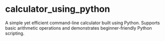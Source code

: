 # calculator_using_python
A simple yet efficient command-line calculator built using Python. Supports basic arithmetic operations and demonstrates beginner-friendly Python scripting.
